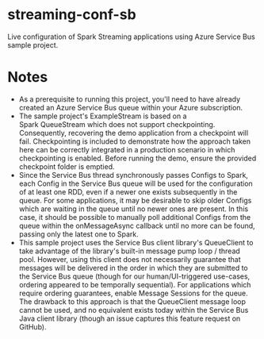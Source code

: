# streaming-conf-sb
Live configuration of Spark Streaming applications using Azure Service Bus sample project.

# Notes
* As a prerequisite to running this project, you'll need to have already created an Azure Service Bus queue within your Azure subscription.
* The sample project's ExampleStream is based on a Spark QueueStream which does not support checkpointing. Consequently, recovering the demo application from a checkpoint will fail. Checkpointing is included to demonstrate how the approach taken here can be correctly integrated in a production scenario in which checkpointing is enabled. Before running the demo, ensure the provided checkpoint folder is emptied.
* Since the Service Bus thread synchronously passes Configs to Spark, each Config in the Service Bus queue will be used for the configuration of at least one RDD, even if a newer one exists subsequently in the queue. For some applications, it may be desirable to skip older Configs which are waiting in the queue until no newer ones are present. In this case, it should be possible to manually poll additional Configs from the queue within the onMessageAsync callback until no more can be found, passing only the latest one to Spark.
* This sample project uses the Service Bus client library's QueueClient to take advantage of the library's built-in message pump loop / thread pool. However, using this client does not necessarily guarantee that messages will be delivered in the order in which they are submitted to the Service Bus queue (though for our human/UI-triggered use-cases, ordering appeared to be temporally sequential). For applications which require ordering guarantees, enable Message Sessions for the queue. The drawback to this approach is that the QueueClient message loop cannot be used, and no equivalent exists today within the Service Bus Java client library (though an issue captures this feature request on GitHub).

